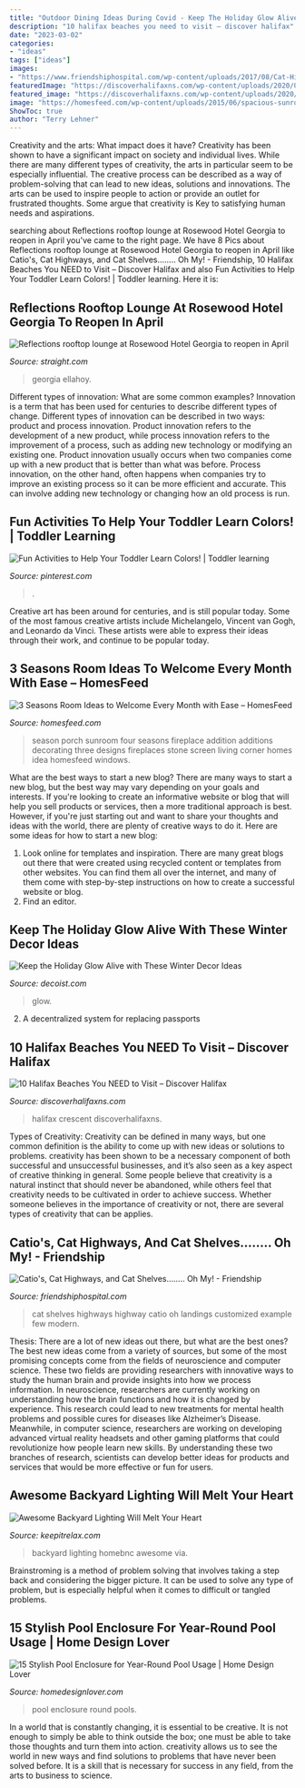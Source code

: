 ```yaml
---
title: "Outdoor Dining Ideas During Covid - Keep The Holiday Glow Alive With These Winter Decor Ideas"
description: "10 halifax beaches you need to visit – discover halifax"
date: "2023-03-02"
categories:
- "ideas"
tags: ["ideas"]
images:
- "https://www.friendshiphospital.com/wp-content/uploads/2017/08/Cat-Highway007.jpg"
featuredImage: "https://discoverhalifaxns.com/wp-content/uploads/2020/07/Crystal-Crescent-Beach_-IMG_0024.jpg"
featured_image: "https://discoverhalifaxns.com/wp-content/uploads/2020/07/Crystal-Crescent-Beach_-IMG_0024.jpg"
image: "https://homesfeed.com/wp-content/uploads/2015/06/spacious-sunroom-design-with-giant-fireplace-with-stone-mantel-before-table-cloth-patterned-sofa-and-white-coffee-table-with-corner-storage.jpg"
ShowToc: true
author: "Terry Lehner"
---
```



Creativity and the arts: What impact does it have?
Creativity has been shown to have a significant impact on society and individual lives. While there are many different types of creativity, the arts in particular seem to be especially influential. The creative process can be described as a way of problem-solving that can lead to new ideas, solutions and innovations. The arts can be used to inspire people to action or provide an outlet for frustrated thoughts. Some argue that creativity is Key to satisfying human needs and aspirations.

	

		
searching about Reflections rooftop lounge at Rosewood Hotel Georgia to reopen in April you've came to the right page. We have 8 Pics about Reflections rooftop lounge at Rosewood Hotel Georgia to reopen in April like Catio&#039;s, Cat Highways, and Cat Shelves........ Oh My! - Friendship, 10 Halifax Beaches You NEED to Visit – Discover Halifax and also Fun Activities to Help Your Toddler Learn Colors! | Toddler learning. Here it is:
		
    
## Reflections Rooftop Lounge At Rosewood Hotel Georgia To Reopen In April

<img loading=lazy src="https://www.straight.com/files/v3/styles/gs_feature/public/images/16/03/relfections.jpg?itok=nk4WbytD" onerror="this.onerror=null;this.src='https://tse3.mm.bing.net/th?id=OIP.Y9RuvOJhklxC-l9gO4RKEAHaD4&amp;pid=15.1';" alt="Reflections rooftop lounge at Rosewood Hotel Georgia to reopen in April">

_Source: straight.com_

>georgia ellahoy. 

	

Different types of innovation: What are some common examples?
Innovation is a term that has been used for centuries to describe different types of change. Different types of innovation can be described in two ways: product and process innovation. Product innovation refers to the development of a new product, while process innovation refers to the improvement of a process, such as adding new technology or modifying an existing one. 
Product innovation usually occurs when two companies come up with a new product that is better than what was before. Process innovation, on the other hand, often happens when companies try to improve an existing process so it can be more efficient and accurate. This can involve adding new technology or changing how an old process is run.

    
## Fun Activities To Help Your Toddler Learn Colors! | Toddler Learning

<img loading=lazy src="https://i.pinimg.com/736x/67/1c/d2/671cd20ce60c91080d3875fd21278711.jpg" onerror="this.onerror=null;this.src='https://tse1.mm.bing.net/th?id=OIP.wkRQI5aAHJzRNlOlbxQ-7AAAAA&amp;pid=15.1';" alt="Fun Activities to Help Your Toddler Learn Colors! | Toddler learning">

_Source: pinterest.com_

>. 

	

Creative art has been around for centuries, and is still popular today. Some of the most famous creative artists include Michelangelo, Vincent van Gogh, and Leonardo da Vinci. These artists were able to express their ideas through their work, and continue to be popular today.

    
## 3 Seasons Room Ideas To Welcome Every Month With Ease – HomesFeed

<img loading=lazy src="https://homesfeed.com/wp-content/uploads/2015/06/spacious-sunroom-design-with-giant-fireplace-with-stone-mantel-before-table-cloth-patterned-sofa-and-white-coffee-table-with-corner-storage.jpg" onerror="this.onerror=null;this.src='https://tse4.mm.bing.net/th?id=OIP.ZEkO6pI-YVFkUnwNhxmHxgHaE7&amp;pid=15.1';" alt="3 Seasons Room Ideas to Welcome Every Month with Ease – HomesFeed">

_Source: homesfeed.com_

>season porch sunroom four seasons fireplace addition additions decorating three designs fireplaces stone screen living corner homes idea homesfeed windows. 

	

What are the best ways to start a new blog?
There are many ways to start a new blog, but the best way may vary depending on your goals and interests. If you're looking to create an informative website or blog that will help you sell products or services, then a more traditional approach is best. However, if you're just starting out and want to share your thoughts and ideas with the world, there are plenty of creative ways to do it. Here are some ideas for how to start a new blog: 
1. Look online for templates and inspiration. There are many great blogs out there that were created using recycled content or templates from other websites. You can find them all over the internet, and many of them come with step-by-step instructions on how to create a successful website or blog. 
2. Find an editor.

    
## Keep The Holiday Glow Alive With These Winter Decor Ideas

<img loading=lazy src="https://cdn.decoist.com/wp-content/uploads/2015/01/Indoor-string-lights-add-a-warm-touch.jpg" onerror="this.onerror=null;this.src='https://tse1.mm.bing.net/th?id=OIP.BJcBSJoYoN_Y9faNGR0GQgHaJ9&amp;pid=15.1';" alt="Keep the Holiday Glow Alive with These Winter Decor Ideas">

_Source: decoist.com_

>glow. 

	

2. A decentralized system for replacing passports 

    
## 10 Halifax Beaches You NEED To Visit – Discover Halifax

<img loading=lazy src="https://discoverhalifaxns.com/wp-content/uploads/2020/07/Crystal-Crescent-Beach_-IMG_0024.jpg" onerror="this.onerror=null;this.src='https://tse4.mm.bing.net/th?id=OIP.M7_dVr68pcGaD1T_D9ulJAHaE7&amp;pid=15.1';" alt="10 Halifax Beaches You NEED to Visit – Discover Halifax">

_Source: discoverhalifaxns.com_

>halifax crescent discoverhalifaxns. 

	

Types of Creativity:
Creativity can be defined in many ways, but one common definition is the ability to come up with new ideas or solutions to problems. creativity has been shown to be a necessary component of both successful and unsuccessful businesses, and it’s also seen as a key aspect of creative thinking in general. Some people believe that creativity is a natural instinct that should never be abandoned, while others feel that creativity needs to be cultivated in order to achieve success. Whether someone believes in the importance of creativity or not, there are several types of creativity that can be applies.

    
## Catio&#039;s, Cat Highways, And Cat Shelves........ Oh My! - Friendship

<img loading=lazy src="https://www.friendshiphospital.com/wp-content/uploads/2017/08/Cat-Highway007.jpg" onerror="this.onerror=null;this.src='https://tse3.mm.bing.net/th?id=OIP._wsogldTsBPdJ25g6lrJJgHaLa&amp;pid=15.1';" alt="Catio&#039;s, Cat Highways, and Cat Shelves........ Oh My! - Friendship">

_Source: friendshiphospital.com_

>cat shelves highways highway catio oh landings customized example few modern. 

	

Thesis: There are a lot of new ideas out there, but what are the best ones?
The best new ideas come from a variety of sources, but some of the most promising concepts come from the fields of neuroscience and computer science. These two fields are providing researchers with innovative ways to study the human brain and provide insights into how we process information. In neuroscience, researchers are currently working on understanding how the brain functions and how it is changed by experience. This research could lead to new treatments for mental health problems and possible cures for diseases like Alzheimer’s Disease. Meanwhile, in computer science, researchers are working on developing advanced virtual reality headsets and other gaming platforms that could revolutionize how people learn new skills. By understanding these two branches of research, scientists can develop better ideas for products and services that would be more effective or fun for users.

    
## Awesome Backyard Lighting Will Melt Your Heart

<img loading=lazy src="https://keepitrelax.com/wp-content/uploads/2018/10/09-backyard-lighting-ideas-homebnc-683x1024.jpg" onerror="this.onerror=null;this.src='https://tse2.mm.bing.net/th?id=OIP.5WSN6GtfKWuXtijMJ--d3QHaLG&amp;pid=15.1';" alt="Awesome Backyard Lighting Will Melt Your Heart">

_Source: keepitrelax.com_

>backyard lighting homebnc awesome via. 

	

Brainstroming is a method of problem solving that involves taking a step back and considering the bigger picture. It can be used to solve any type of problem, but is especially helpful when it comes to difficult or tangled problems.

    
## 15 Stylish Pool Enclosure For Year-Round Pool Usage | Home Design Lover

<img loading=lazy src="https://homedesignlover.com/wp-content/uploads/2013/09/pool-enclosure.jpg" onerror="this.onerror=null;this.src='https://tse2.mm.bing.net/th?id=OIP.1-KF5drYobMyRns0EWpdnAHaEK&amp;pid=15.1';" alt="15 Stylish Pool Enclosure for Year-Round Pool Usage | Home Design Lover">

_Source: homedesignlover.com_

>pool enclosure round pools. 

	

In a world that is constantly changing, it is essential to be creative. It is not enough to simply be able to think outside the box; one must be able to take those thoughts and turn them into action. creativity allows us to see the world in new ways and find solutions to problems that have never been solved before. It is a skill that is necessary for success in any field, from the arts to business to science.

